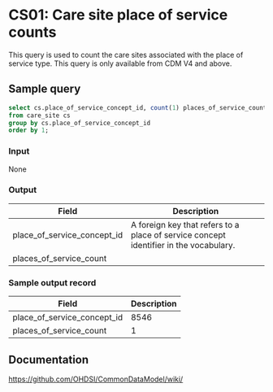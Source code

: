 # CS01: Care site place of service counts

This query is used to count the care sites associated with the place of service type. This query is only available from CDM V4 and above.

## Sample query
```sql
select cs.place_of_service_concept_id, count(1) places_of_service_count
from care_site cs
group by cs.place_of_service_concept_id
order by 1;
```

### Input

None

### Output

| Field |  Description |
| --- | --- |
| place_of_service_concept_id | A foreign key that refers to a place of service concept identifier in the vocabulary. |
| places_of_service_count |   |

### Sample output record

| Field |  Description |
| --- | --- |
| place_of_service_concept_id |  8546 |
| places_of_service_count |  1 |

## Documentation
https://github.com/OHDSI/CommonDataModel/wiki/
